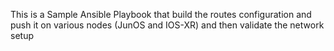 This is a Sample Ansible Playbook that build the routes configuration and push it on various nodes (JunOS and IOS-XR) and then validate the network setup
